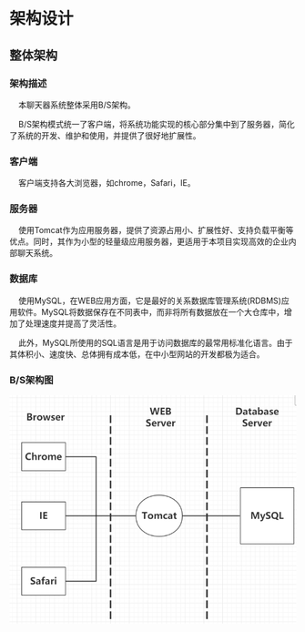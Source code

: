 # 架构设计

## 整体架构

### 架构描述

&nbsp;&nbsp;&nbsp;&nbsp;本聊天器系统整体采用B/S架构。

&nbsp;&nbsp;&nbsp;&nbsp;B/S架构模式统一了客户端，将系统功能实现的核心部分集中到了服务器，简化了系统的开发、维护和使用，并提供了很好地扩展性。

### 客户端

&nbsp;&nbsp;&nbsp;&nbsp;客户端支持各大浏览器，如chrome，Safari，IE。

### 服务器

&nbsp;&nbsp;&nbsp;&nbsp;使用Tomcat作为应用服务器，提供了资源占用小、扩展性好、支持负载平衡等优点。同时，其作为小型的轻量级应用服务器，更适用于本项目实现高效的企业内部聊天系统。

### 数据库

&nbsp;&nbsp;&nbsp;&nbsp;使用MySQL，在WEB应用方面，它是最好的关系数据库管理系统(RDBMS)应用软件。MySQL将数据保存在不同表中，而非将所有数据放在一个大仓库中，增加了处理速度并提高了灵活性。

&nbsp;&nbsp;&nbsp;&nbsp;此外，MySQL所使用的SQL语言是用于访问数据库的最常用标准化语言。由于其体积小、速度快、总体拥有成本低，在中小型网站的开发都极为适合。

### B/S架构图

![B/S架构图][1]
 
  [1]: /images/BSArchitectureGraph.png
  
